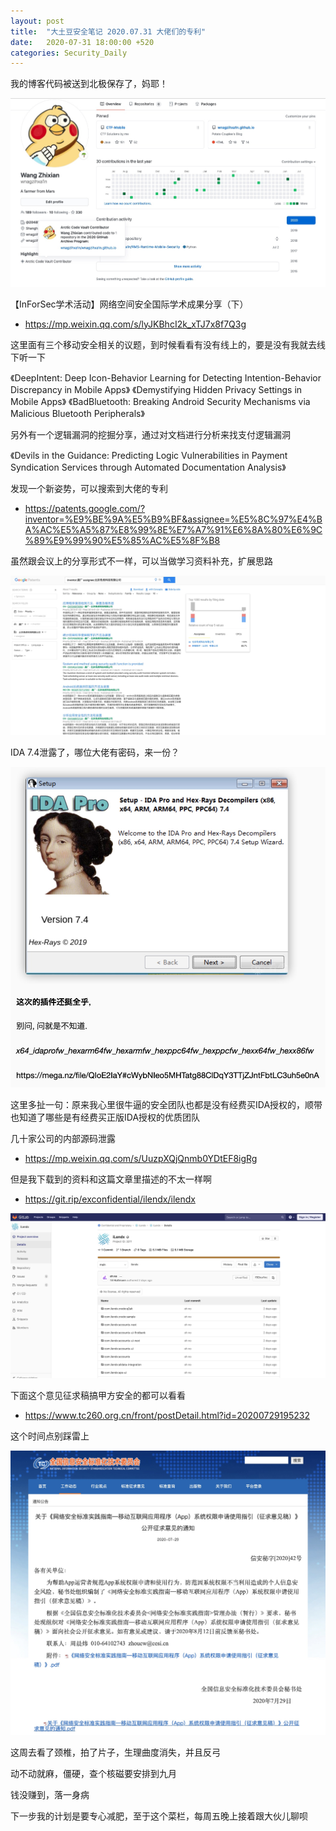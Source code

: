 ```yaml
---
layout: post
title:  "大土豆安全笔记 2020.07.31 大佬们的专利"
date:   2020-07-31 18:00:00 +520
categories: Security_Daily
---
```


我的博客代码被送到北极保存了，妈耶！

![IMAGE](/assets/resources/DC01F40842602465E5DB8991DBC13E3F.jpg)

【InForSec学术活动】网络空间安全国际学术成果分享（下）
- https://mp.weixin.qq.com/s/lyJKBhcI2k_xTJ7x8f7Q3g

这里面有三个移动安全相关的议题，到时候看看有没有线上的，要是没有我就去线下听一下

《DeepIntent: Deep Icon-Behavior Learning for Detecting Intention-Behavior Discrepancy in Mobile Apps》
《Demystifying Hidden Privacy Settings in Mobile Apps》
《BadBluetooth: Breaking Android Security Mechanisms via Malicious Bluetooth Peripherals》

另外有一个逻辑漏洞的挖掘分享，通过对文档进行分析来找支付逻辑漏洞

《Devils in the Guidance: Predicting Logic Vulnerabilities in Payment Syndication Services through Automated Documentation Analysis》

发现一个新姿势，可以搜索到大佬的专利
- https://patents.google.com/?inventor=%E9%BE%9A%E5%B9%BF&assignee=%E5%8C%97%E4%BA%AC%E5%A5%87%E8%99%8E%E7%A7%91%E6%8A%80%E6%9C%89%E9%99%90%E5%85%AC%E5%8F%B8

虽然跟会议上的分享形式不一样，可以当做学习资料补充，扩展思路

![IMAGE](/assets/resources/4E99E9B424C29B56BFCF826CCCD8D570.jpg)

IDA 7.4泄露了，哪位大佬有密码，来一份？

![IMAGE](/assets/resources/21A4472CAC5B5AB3CC771150EB59F7E8.jpg)

这里多扯一句：原来我心里很牛逼的安全团队也都是没有经费买IDA授权的，顺带也知道了哪些是有经费买正版IDA授权的优质团队

几十家公司的内部源码泄露
- https://mp.weixin.qq.com/s/UuzpXQjQnmb0YDtEF8igRg

但是我下载到的资料和这篇文章里描述的不太一样啊
- https://git.rip/exconfidential/ilendx/ilendx

![IMAGE](/assets/resources/FB3B88AFE8CCBFA26C33AC819B4F7887.jpg)

下面这个意见征求稿搞甲方安全的都可以看看
- https://www.tc260.org.cn/front/postDetail.html?id=20200729195232

这个时间点别踩雷上

![IMAGE](/assets/resources/CC772287811A5424DFB3F63D587089CF.jpg)

这周去看了颈椎，拍了片子，生理曲度消失，并且反弓

动不动就麻，僵硬，查个核磁要安排到九月

钱没赚到，落一身病

下一步我的计划是要专心减肥，至于这个菜栏，每周五晚上接着跟大伙儿聊呗